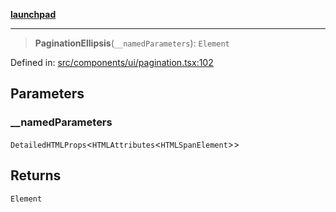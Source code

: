 [**launchpad**](index.md)

***

> **PaginationEllipsis**(`__namedParameters`): `Element`

Defined in: [src/components/ui/pagination.tsx:102](https://github.com/victorbratov/launchpad/blob/3cec89d9fa4be2794c552b4b2e488c08b6798868/src/components/ui/pagination.tsx#L102)

## Parameters

### \_\_namedParameters

`DetailedHTMLProps`\<`HTMLAttributes`\<`HTMLSpanElement`\>\>

## Returns

`Element`
